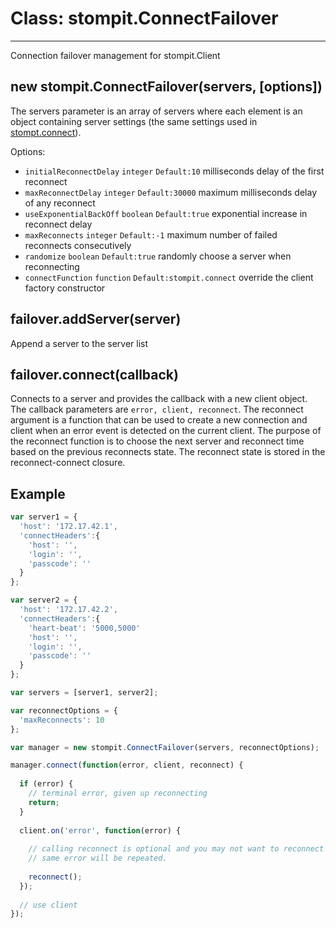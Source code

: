 # Class: stompit.ConnectFailover

---

Connection failover management for stompit.Client

## new stompit.ConnectFailover(servers, [options])

The servers parameter is an array of servers where each element is an object 
containing server settings (the same settings used in [stompt.connect](../connect/)).

Options:

* `initialReconnectDelay` `integer` `Default:10` milliseconds delay of the first reconnect
* `maxReconnectDelay` `integer` `Default:30000` maximum milliseconds delay of any reconnect
* `useExponentialBackOff` `boolean` `Default:true` exponential increase in reconnect delay
* `maxReconnects` `integer` `Default:-1` maximum number of failed reconnects consecutively
* `randomize` `boolean` `Default:true` randomly choose a server when reconnecting
* `connectFunction` `function` `Default:stompit.connect` override the client factory constructor

## failover.addServer(server)

Append a server to the server list

## failover.connect(callback)

Connects to a server and provides the callback with a new client object. The 
callback parameters are `error, client, reconnect`. The reconnect argument is
a function that can be used to create a new connection and client when an error
event is detected on the current client. The purpose of the reconnect function
is to choose the next server and reconnect time based on the previous reconnects
state. The reconnect state is stored in the reconnect-connect closure.

## Example

```js
var server1 = {
  'host': '172.17.42.1',
  'connectHeaders':{
    'host': '',
    'login': '',
    'passcode': ''
  }
};

var server2 = {
  'host': '172.17.42.2',
  'connectHeaders':{
    'heart-beat': '5000,5000'
    'host': '',
    'login': '',
    'passcode': ''
  }
};

var servers = [server1, server2];

var reconnectOptions = {
  'maxReconnects': 10 
};

var manager = new stompit.ConnectFailover(servers, reconnectOptions);

manager.connect(function(error, client, reconnect) {
  
  if (error) {
    // terminal error, given up reconnecting
    return;
  }
  
  client.on('error', function(error) {
  
    // calling reconnect is optional and you may not want to reconnect if the
    // same error will be repeated.
    
    reconnect();
  });
  
  // use client
});
```
